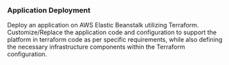 ### Application Deployment
Deploy an application on AWS Elastic Beanstalk utilizing Terraform. Customize/Replace the application code and configuration to support the platform in terraform code as per specific requirements, while also defining the necessary infrastructure components within the Terraform configuration.
